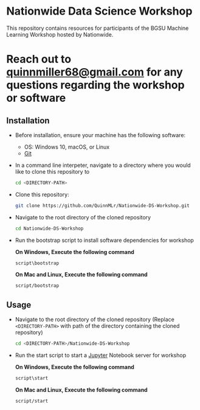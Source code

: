 # Nationwide Data Science Workshop

This repository contains resources for participants of the BGSU Machine Learning Workshop hosted by Nationwide.

# Reach out to quinnmiller68@gmail.com for any questions regarding the workshop or software

## Installation

- Before installation, ensure your machine has the following software:
  - OS: Windows 10, macOS, or Linux
  - [Git](https://git-scm.com/downloads)

- In a command line interpeter, navigate to a directory where you would like to clone this repository to

  ```bash
  cd <DIRECTORY-PATH>
  ```

- Clone this repository:

  ```bash
  git clone https://github.com/QuinnMLr/Nationwide-DS-Workshop.git
  ```

- Navigate to the root directory of the cloned repository

  ```bash
  cd Nationwide-DS-Workshop
  ```

- Run the bootstrap script to install software dependencies for workshop

     **On Windows, Execute the following command**

  ```bash
  script\bootstrap
  ```
  
     **On Mac and Linux, Execute the following command**

  ```bash
  script/bootstrap
  ```

## Usage

- Navigate to the root directory of the cloned repository (Replace `<DIRECTORY-PATH>` with path of the directory containing the cloned repository)

  ```bash
  cd <DIRECTORY-PATH>/Nationwide-DS-Workshop
  ```

- Run the start script to start a [Jupyter](https://jupyter.org/) Notebook server for workshop

     **On Windows, Execute the following command**

  ```bash
  script\start
  ```
  
     **On Mac and Linux, Execute the following command**

  ```bash
  script/start
  ```
